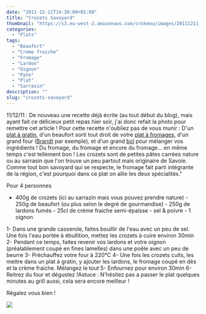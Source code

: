 ```yaml
---
date: "2011-12-11T14:30:00+01:00"
title: "Crozets Savoyard"
thumbnail: "https://s3.eu-west-2.amazonaws.com/crokmou/images/20111211_crozet_savoyard_1.jpg"
categories:
  - "Plats"
tags:
  - "Beaufort"
  - "Creme fraiche"
  - "Fromage"
  - "Lardon"
  - "Oignon"
  - "Pate"
  - "Plat"
  - "Sarrasin"
description: ""
slug: "crozets-savoyard"
---
```


11/12/11 : De nouveau une recette déjà écrite (au tout début du blog), mais ayant fait ce délicieux petit repas hier soir, j'ai donc refait la photo pour remettre cet article ! Pour cette recette n'oubliez pas de vous munir : D'un [plat à gratin](http://www.rueducommerce.fr/m/pl/malid:12468604), d'un beaufort sorti tout droit de votre [plat à fromages](http://www.rueducommerce.fr/m/pl/malid:4820387), d'un grand four ([Brandt](http://www.rueducommerce.fr/m/pl/malid:83961) par exemple), et d'un grand [bol](http://www.rueducommerce.fr/m/pl/malid:4769881) pour mélanger vos ingrédients ! Du fromage, du fromage et encore du fromage... en même temps c'est tellement bon ! Les crozets sont de petites pâtes carrées nature ou au sarrasin que l'on trouve un peu partout mais originaire de Savoie. Comme tout bon savoyard qui se respecte, le fromage fait parti intégrante de la région, c'est pourquoi dans ce plat on allie les deux spécialités."

Pour 4 personnes

- 400g de crozets (ici au sarrazin mais vous pouvez prendre nature) - 250g de beaufort (ou plus selon le degré de gourmandise) - 250g de lardons fumés - 25cl de crème fraiche semi-épaisse - sel & poivre - 1 oignon

1- Dans une grande casserole, faites bouillir de l'eau avec un peu de sel. Une fois l'eau portée à ébullition, mettez les crozets à cuire environ 30min 2- Pendant ce temps, faites revenir vos lardons et votre oignon (préalablement coupé en fines lamelles) dans une poêle avec un peu de beurre 3- Préchauffez votre four à 220°C 4- Une fois les crozets cuits, les mettre dans un plat à gratin, y ajouter les lardons, le fromage coupé en dès et la crème fraiche. Mélangez le tout 5- Enfournez pour environ 30min 6- Reitrez du four et dégustez !Astuce : N'hésitez pas a passer le plat quelques minutes au grill aussi, cela sera encore meilleur !

Régalez vous bien !

[![](http://4.bp.blogspot.com/-2bLosyMFac4/TxhFg0sR2dI/AAAAAAAABec/Mzg1OnlXUmM/s1600/Signature+copie.jpg)](http://4.bp.blogspot.com/-2bLosyMFac4/TxhFg0sR2dI/AAAAAAAABec/Mzg1OnlXUmM/s1600/Signature+copie.jpg)


